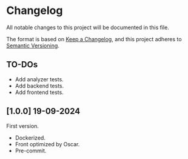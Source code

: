 # Changelog

All notable changes to this project will be documented in this file.

The format is based on [Keep a Changelog](https://keepachangelog.com/en/1.0.0/),
and this project adheres to [Semantic Versioning](https://semver.org/spec/v2.0.0.html).

## TO-DOs

- Add analyzer tests.
- Add backend tests.
- Add frontend tests.

## [1.0.0] 19-09-2024

First version.

- Dockerized.
- Front optimized by Oscar.
- Pre-commit.
